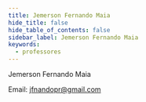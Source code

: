 ```yaml
---
title: Jemerson Fernando Maia
hide_title: false
hide_table_of_contents: false
sidebar_label: Jemerson Fernando Maia
keywords:
  - professores
---
```


Jemerson Fernando Maia

Email: jfnandopr@gmail.com
